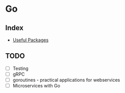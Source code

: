 # Go

## Index
* [Useful Packages](./Packages.md)

## TODO
* [ ] Testing
* [ ] gRPC
* [ ] goroutines - practical applications for webservices
* [ ] Microservices with Go
